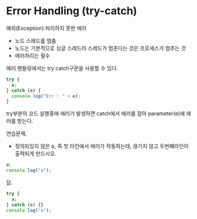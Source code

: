 # Error Handling \(try-catch\)

예외\(Exception\):처리하지 못한 에러

* 노드 스레드를 멈춤
* 노드는 기본적으로 싱글 스레드라 스레드가 멈춘다는 것은 프로세스가 멈추는 것
* 에러처리는 필수

에러 핸들링에서는 try catch구문을 사용할 수 있다.

```javascript
try {
  a;
} catch (e) {
  console.log("Err : " + e);
}
```

try부분의 코드 실행중에 에러가 발생하면 catch에서 에러를 잡아 parameter\(e\)에 에러를 받는다.



연습문제. 

* 정의되있지 않은 a, 즉 첫 라인에서 에러가 작동하는데, 끊기지 않고 두번째라인이 출력되게 만드시오.

```javascript
a;
console.log("a");
```





답.

```javascript
try {
  a;
} catch (e) {}
console.log("a");

```



